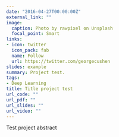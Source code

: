 ```yaml
---
date: "2016-04-27T00:00:00Z"
external_link: ""
image:
  caption: Photo by rawpixel on Unsplash
  focal_point: Smart
links:
- icon: twitter
  icon_pack: fab
  name: Follow
  url: https://twitter.com/georgecushen
slides: example
summary: Project test.
tags:
- Deep Learning
title: Title project test
url_code: ""
url_pdf: ""
url_slides: ""
url_video: ""
---
```


Test project abstract
